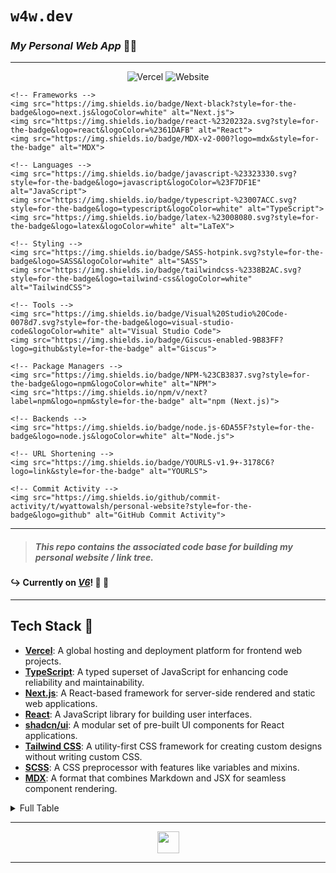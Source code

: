 # `w4w.dev`
### *My Personal Web App* 🤖✨

---
<!-- 
[![Vercel](https://img.shields.io/badge/hosted_on-Vercel-000?logo=vercel&style=for-the-badge)](https://vercel.com)
[![Website](https://img.shields.io/website?url=https%3A%2F%2Fw4w.dev&style=for-the-badge)](https://w4w.dev)

[![Next.js](https://img.shields.io/badge/Next-black?style=for-the-badge&logo=next.js&logoColor=white)](https://nextjs.org)
[![React](https://img.shields.io/badge/react-%2320232a.svg?style=for-the-badge&logo=react&logoColor=%2361DAFB)](https://reactjs.org)
[![MDX](https://img.shields.io/badge/MDX-v2-000?logo=mdx&style=for-the-badge)](https://mdxjs.com)

[![JavaScript](https://img.shields.io/badge/javascript-%23323330.svg?style=for-the-badge&logo=javascript&logoColor=%23F7DF1E)](https://developer.mozilla.org/en-US/docs/Web/JavaScript)
[![TypeScript](https://img.shields.io/badge/typescript-%23007ACC.svg?style=for-the-badge&logo=typescript&logoColor=white)](https://www.typescriptlang.org)
[![LaTeX](https://img.shields.io/badge/latex-%23008080.svg?style=for-the-badge&logo=latex&logoColor=white)](https://www.latex-project.org)

[![SASS](https://img.shields.io/badge/SASS-hotpink.svg?style=for-the-badge&logo=SASS&logoColor=white)](https://sass-lang.com)
[![TailwindCSS](https://img.shields.io/badge/tailwindcss-%2338B2AC.svg?style=for-the-badge&logo=tailwind-css&logoColor=white)](https://tailwindcss.com)

[![Visual Studio Code](https://img.shields.io/badge/Visual%20Studio%20Code-0078d7.svg?style=for-the-badge&logo=visual-studio-code&logoColor=white)](https://code.visualstudio.com)
[![Giscus](https://img.shields.io/badge/Giscus-enabled-9B83FF?logo=github&style=for-the-badge)](https://giscus.app)

[![NPM](https://img.shields.io/badge/NPM-%23CB3837.svg?style=for-the-badge&logo=npm&logoColor=white)](https://www.npmjs.com)
[![npm](https://img.shields.io/npm/v/next?label=npm&logo=npm&style=for-the-badge)](https://www.npmjs.com/package/next)

[![Node.js](https://img.shields.io/badge/node.js-6DA55F?style=for-the-badge&logo=node.js&logoColor=white)](https://nodejs.org)

[![YOURLS](https://img.shields.io/badge/YOURLS-v1.9+-3178C6?logo=link&style=for-the-badge)](https://yourls.org)

[![GitHub commit activity](https://img.shields.io/github/commit-activity/t/wyattowalsh/personal-website?style=for-the-badge&logo=github)](https://github.com/wyattowalsh/personal-website) -->


<p align="center">
    <!-- Deployment -->
    <img src="https://img.shields.io/badge/hosted_on-Vercel-000?logo=vercel&style=for-the-badge" alt="Vercel">
    <img src="https://img.shields.io/website?url=https%3A%2F%2Fw4w.dev&style=for-the-badge" alt="Website">

    <!-- Frameworks -->
    <img src="https://img.shields.io/badge/Next-black?style=for-the-badge&logo=next.js&logoColor=white" alt="Next.js">
    <img src="https://img.shields.io/badge/react-%2320232a.svg?style=for-the-badge&logo=react&logoColor=%2361DAFB" alt="React">
    <img src="https://img.shields.io/badge/MDX-v2-000?logo=mdx&style=for-the-badge" alt="MDX">

    <!-- Languages -->
    <img src="https://img.shields.io/badge/javascript-%23323330.svg?style=for-the-badge&logo=javascript&logoColor=%23F7DF1E" alt="JavaScript">
    <img src="https://img.shields.io/badge/typescript-%23007ACC.svg?style=for-the-badge&logo=typescript&logoColor=white" alt="TypeScript">
    <img src="https://img.shields.io/badge/latex-%23008080.svg?style=for-the-badge&logo=latex&logoColor=white" alt="LaTeX">
    
    <!-- Styling -->
    <img src="https://img.shields.io/badge/SASS-hotpink.svg?style=for-the-badge&logo=SASS&logoColor=white" alt="SASS">
    <img src="https://img.shields.io/badge/tailwindcss-%2338B2AC.svg?style=for-the-badge&logo=tailwind-css&logoColor=white" alt="TailwindCSS">
    
    <!-- Tools -->
    <img src="https://img.shields.io/badge/Visual%20Studio%20Code-0078d7.svg?style=for-the-badge&logo=visual-studio-code&logoColor=white" alt="Visual Studio Code">
    <img src="https://img.shields.io/badge/Giscus-enabled-9B83FF?logo=github&style=for-the-badge" alt="Giscus">
    
    <!-- Package Managers -->
    <img src="https://img.shields.io/badge/NPM-%23CB3837.svg?style=for-the-badge&logo=npm&logoColor=white" alt="NPM">
    <img src="https://img.shields.io/npm/v/next?label=npm&logo=npm&style=for-the-badge" alt="npm (Next.js)">
    
    <!-- Backends -->
    <img src="https://img.shields.io/badge/node.js-6DA55F?style=for-the-badge&logo=node.js&logoColor=white" alt="Node.js">
    
    <!-- URL Shortening -->
    <img src="https://img.shields.io/badge/YOURLS-v1.9+-3178C6?logo=link&style=for-the-badge" alt="YOURLS">
    
    <!-- Commit Activity -->
    <img src="https://img.shields.io/github/commit-activity/t/wyattowalsh/personal-website?style=for-the-badge&logo=github" alt="GitHub Commit Activity">
</p>


---

> ##### This repo contains the associated code base for building my personal website / link tree.

#### ↪ Currently on ***<u>V6</u>***! 💎 🚀

---

## Tech Stack 🥞

- **[Vercel](https://vercel.com/)**: A global hosting and deployment platform for frontend web projects.  
- **[TypeScript](https://www.typescriptlang.org/)**: A typed superset of JavaScript for enhancing code reliability and maintainability.  
- **[Next.js](https://nextjs.org/)**: A React-based framework for server-side rendered and static web applications.  
- **[React](https://react.dev/)**: A JavaScript library for building user interfaces.  
- **[shadcn/ui](https://ui.shadcn.com/)**: A modular set of pre-built UI components for React applications.  
- **[Tailwind CSS](https://tailwindcss.com/)**: A utility-first CSS framework for creating custom designs without writing custom CSS.  
- **[SCSS](https://sass-lang.com/)**: A CSS preprocessor with features like variables and mixins.  
- **[MDX](https://mdxjs.com/)**: A format that combines Markdown and JSX for seamless component rendering.  

<details>
<summary>Full Table</summary>

| Technology/Plugin                                      | Description                 | Summary Description | Links                                                                                   |
|--------------------------------------------------------|-----------------------------|----------------------|-----------------------------------------------------------------------------------------|
| [Vercel](https://vercel.com/)                          | App hosting                 | A platform for frontend developers, providing global hosting and deployment for web projects. | [Documentation](https://vercel.com/docs) |
| [TypeScript](https://www.typescriptlang.org/)          | Programming language        | A typed superset of JavaScript that compiles to plain JavaScript, enhancing code reliability and maintainability. | [Handbook](https://www.typescriptlang.org/docs/handbook/intro.html) |
| [Next.js](https://nextjs.org/)                         | App framework               | A React-based framework for building server-side rendered and static web applications. | [Learn Next.js](https://nextjs.org/learn) |
| [React](https://react.dev/)                            | UI library                  | A popular JavaScript library for building user interfaces. | [Getting Started](https://react.dev/learn) |
| [shadcn/ui](https://ui.shadcn.com/)                    | UI components               | A set of pre-built UI components for React applications, offering a modular approach to design. | [Components](https://ui.shadcn.com/components) |
| [Tailwind CSS](https://tailwindcss.com/)               | CSS framework               | A utility-first CSS framework for creating custom designs without writing custom CSS. | [Documentation](https://tailwindcss.com/docs) |
| [SCSS](https://sass-lang.com/)                         | CSS preprocessor            | A CSS preprocessor that adds features like variables, nested rules, and mixins to standard CSS. | [Guide](https://sass-lang.com/guide) |
| [MDX](https://mdxjs.com/)                              | Markdown for JSX            | A format for writing JSX and Markdown together, allowing seamless component rendering within Markdown files. | [Getting Started](https://mdxjs.com/getting-started/) |
| [Framer Motion](https://www.framer.com/motion/)        | Animations                  | A library for creating animations and interactions in React applications. | [API Reference](https://www.framer.com/motion/api/) |
| [React Scroll](https://github.com/fisshy/react-scroll) | Scrolling library           | React components for smooth scrolling within a page. | [GitHub Repository](https://github.com/fisshy/react-scroll) |
| **MDX Plugins**                                        |                             | Various plugins to enhance MDX functionality. |  |
| **[remark-gfm](https://github.com/remarkjs/remark-gfm)** | MDX Plugin                  | Adds GitHub Flavored Markdown support in MDX. | [GitHub Repository](https://github.com/remarkjs/remark-gfm) |
| **[remark-math](https://github.com/remarkjs/remark-math)** | MDX Plugin                  | Adds support for math notation in MDX content. | [GitHub Repository](https://github.com/remarkjs/remark-math) |
| **[remark-mdx-math-enhanced](https://github.com/remarkjs/remark-mdx-math-enhanced)** | MDX Plugin                  | Enhances math rendering capabilities in MDX. | [GitHub Repository](https://github.com/remarkjs/remark-mdx-math-enhanced) |
| **[remark-emoji](https://github.com/remarkjs/remark-emoji)** | MDX Plugin                  | Converts emoji shortcodes to Unicode emojis in MDX. | [GitHub Repository](https://github.com/remarkjs/remark-emoji) |
| **[remark-code-titles](https://github.com/remarkjs/remark-code-title)** | MDX Plugin                  | Adds custom titles to code blocks in MDX. | [GitHub Repository](https://github.com/remarkjs/remark-code-title) |
| **[remark-code-blocks](https://github.com/remarkjs/remark-code-blocks)** | MDX Plugin                  | Enhances code blocks with additional functionality. | [GitHub Repository](https://github.com/remarkjs/remark-code-blocks) |
| **[remark-code-frontmatter](https://github.com/remarkjs/remark-code-frontmatter)** | MDX Plugin                  | Adds frontmatter support within code blocks. | [GitHub Repository](https://github.com/remarkjs/remark-code-frontmatter) |
| **[remark-code-import](https://github.com/remarkjs/remark-code-import)** | MDX Plugin                  | Allows importing code snippets from external files. | [GitHub Repository](https://github.com/remarkjs/remark-code-import) |
| **[remark-code-screenshot](https://github.com/remarkjs/remark-code-screenshot)** | MDX Plugin                  | Captures screenshots of code blocks as images. | [GitHub Repository](https://github.com/remarkjs/remark-code-screenshot) |
| **[remark-codesandbox](https://github.com/remarkjs/remark-codesandbox)** | MDX Plugin                  | Integrates CodeSandbox embeds within MDX documents. | [GitHub Repository](https://github.com/remarkjs/remark-codesandbox) |
| **[remark-custom-header-id](https://github.com/remarkjs/remark-custom-header-id)** | MDX Plugin                  | Customizes header IDs for improved linkability. | [GitHub Repository](https://github.com/remarkjs/remark-custom-header-id) |
| **[remark-definition-list](https://github.com/remarkjs/remark-definition-list)** | MDX Plugin                  | Adds support for definition lists in MDX content. | [GitHub Repository](https://github.com/remarkjs/remark-definition-list) |
| **[remark-docx](https://github.com/remarkjs/remark-docx)** | MDX Plugin                  | Converts MDX content to DOCX format. | [GitHub Repository](https://github.com/remarkjs/remark-docx) |
| **[remark-embed-images](https://github.com/remarkjs/remark-embed-images)** | MDX Plugin                  | Embeds images directly into MDX files. | [GitHub Repository](https://github.com/remarkjs/remark-embed-images) |
| **[remark-extended-table](https://github.com/remarkjs/remark-extended-table)** | MDX Plugin                  | Adds support for extended table features in MDX. | [GitHub Repository](https://github.com/remarkjs/remark-extended-table) |
| **[remark-frontmatter](https://github.com/remarkjs/remark-frontmatter)** | MDX Plugin                  | Supports parsing and using frontmatter metadata. | [GitHub Repository](https://github.com/remarkjs/remark-frontmatter) |
| **[remark-github-blockquote-alert](https://github.com/jaywcjlove/remark-github-blockquote-alert)** | MDX Plugin                  | Styles blockquotes as alerts with GitHub-like design. | [GitHub Repository](https://github.com/jaywcjlove/remark-github-blockquote-alert) |
| **[remark-hint](https://github.com/remarkjs/remark-hint)** | MDX Plugin                  | Adds hint and tip boxes to MDX content. | [GitHub Repository](https://github.com/remarkjs/remark-hint) |
| **[remark-oembed](https://github.com/remarkjs/remark-oembed)** | MDX Plugin                  | Embeds external content like tweets and videos. | [GitHub Repository](https://github.com/remarkjs/remark-oembed) |
| **[remark-prism](https://github.com/remarkjs/remark-prism)** | MDX Plugin                  | Adds syntax highlighting using Prism.js. | [GitHub Repository](https://github.com/remarkjs/remark-prism) |
| **[remark-smartypants](https://github.com/remarkjs/remark-smartypants)** | MDX Plugin                  | Converts quotes and dashes to typographically correct symbols. | [GitHub Repository](https://github.com/remarkjs/remark-smartypants) |
| **[remark-sources](https://github.com/remarkjs/remark-sources)** | MDX Plugin                  | Lists sources and references in MDX content. | [GitHub Repository](https://github.com/remarkjs/remark-sources) |
| **[remark-mdx-frontmatter](https://github.com/remarkjs/remark-mdx-frontmatter)** | MDX Plugin                  | Adds MDX-specific frontmatter support. | [GitHub Repository](https://github.com/remarkjs/remark-mdx-frontmatter) |
| **[remark-toc](https://github.com/remarkjs/remark-toc)** | MDX Plugin                  | Generates a table of contents. | [GitHub Repository](https://github.com/remarkjs/remark-toc) |
| **[remark-validate-links](https://github.com/remarkjs/remark-validate-links)** | MDX Plugin                  | Validates links in MDX content. | [GitHub Repository](https://github.com/remarkjs/remark-validate-links) |
| **Rehype Plugins**                                      |                             | Various plugins to enhance HTML output. |  |
| **[rehype-slug](https://github.com/rehypejs/rehype-slug)** | MDX Plugin                  | Adds unique IDs to headings for linkability. | [GitHub Repository](https://github.com/rehypejs/rehype-slug) |
| **[rehype-autolink-headings](https://github.com/rehypejs/rehype-autolink-headings)** | MDX Plugin                  | Adds anchor links to headings. | [GitHub Repository](https://github.com/rehypejs/rehype-autolink-headings) |
| **[rehype-katex](https://github.com/rehypejs/rehype-katex)** | MDX Plugin                  | Renders math notation using KaTeX. | [GitHub Repository](https://github.com/rehypejs/rehype-katex) |
| **[rehype-prism](https://github.com/rehypejs/rehype-prism)** | MDX Plugin                  | Adds syntax highlighting using Prism.js. | [GitHub Repository](https://github.com/rehypejs/rehype-prism) |
| **[rehype-callouts](https://github.com/rehypejs/rehype-callouts)** | MDX Plugin                  | Adds callout boxes to content. | [GitHub Repository](https://github.com/rehypejs/rehype-callouts) |
| **[rehype-citation](https://github.com/rehypejs/rehype-citation)** | MDX Plugin                  | Enables citation formatting. | [GitHub Repository](https://github.com/rehypejs/rehype-citation) |
| **[rehype-color-chips](https://github.com/rehypejs/rehype-color-chips)** | MDX Plugin                  | Displays color chips for visualization. | [GitHub Repository](https://github.com/rehypejs/rehype-color-chips) |
| **[rehype-infer-reading-time-meta](https://github.com/rehypejs/rehype-infer-reading-time-meta)** | MDX Plugin                  | Infers reading time and adds metadata. | [GitHub Repository](https://github.com/rehypejs/rehype-infer-reading-time-meta) |
| **[rehype-prism-plus](https://github.com/rehypejs/rehype-prism-plus)** | MDX Plugin                  | Advanced code block syntax highlighting. | [GitHub Repository](https://github.com/rehypejs/rehype-prism-plus) |
| **[rehype-semantic-blockquotes](https://github.com/rehypejs/rehype-semantic-blockquotes)** | MDX Plugin                  | Styles blockquotes with semantic HTML. | [GitHub Repository](https://github.com/rehypejs/rehype-semantic-blockquotes) |
| **Other Tools and Libraries**                           |                             | Additional tools used in the project. |  |
| [Lucide React](https://lucide.dev/docs/lucide-react)   | Icon library                | A collection of customizable React icons. | [Documentation](https://lucide.dev/docs/lucide-react) |
| [Fuse.js](https://fusejs.io/)                          | Search library              | Lightweight fuzzy-search library. | [Documentation](https://fusejs.io/) |
| [Reading Time](https://github.com/ngryman/reading-time) | Reading time estimator      | Estimates reading time for text content. | [GitHub Repository](https://github.com/ngryman/reading-time) |
| [Gray Matter](https://github.com/jonschlinkert/gray-matter) | Frontmatter parser        | Parses frontmatter from markdown files. | [GitHub Repository](https://github.com/jonschlinkert/gray-matter) |
| [React Syntax Highlighter](https://github.com/react-syntax-highlighter/react-syntax-highlighter) | Syntax highlighting | Syntax highlighting component for React using highlight.js or Prism.js. | [GitHub Repository](https://github.com/react-syntax-highlighter/react-syntax-highlighter) |
| [React Icons](https://react-icons.github.io/react-icons/) | Icon library             | Include popular icons in React projects easily. | [Documentation](https://react-icons.github.io/react-icons/) |
| [React Katex](https://github.com/talyssonoc/react-katex) | Math rendering            | Display math equations in React using KaTeX. | [GitHub Repository](https://github.com/talyssonoc/react-katex) |
| [React Particles](https://github.com/matteobruni/tsparticles) | Particle animations     | Create particle animations in React. | [GitHub Repository](https://github.com/matteobruni/tsparticles) |
| [React Confetti](https://github.com/alampros/react-confetti) | Confetti animation     | Confetti animation for celebrations in React apps. | [GitHub Repository](https://github.com/alampros/react-confetti) |
| [React Share](https://github.com/nygardk/react-share)  | Social media sharing       | Social media share buttons and icons for React. | [GitHub Repository](https://github.com/nygardk/react-share) |
| [ESLint](https://eslint.org/)                          | Linting tool                | Identifies and reports on patterns in JavaScript. | [Documentation](https://eslint.org/docs/user-guide/getting-started) |
| [Prettier](https://prettier.io/)                       | Code formatter              | An opinionated code formatter. | [Documentation](https://prettier.io/docs/en/index.html) |
| [Zod](https://github.com/colinhacks/zod)               | TypeScript schema validation | TypeScript-first schema validation with static type inference. | [GitHub Repository](https://github.com/colinhacks/zod) |
| [Tippy.js](https://atomiks.github.io/tippyjs/)         | Tooltip library             | Highly customizable tooltip and popover library. | [Documentation](https://atomiks.github.io/tippyjs/) |
| [React Custom Scroll](https://github.com/rommguy/react-custom-scroll) | Custom scrollbars | React component for custom scrollbars. | [GitHub Repository](https://github.com/rommguy/react-custom-scroll) |
| [Super React Gist](https://github.com/Jahans3/super-react-gist) | GitHub Gists in React | Embed GitHub Gists in React applications. | [GitHub Repository](https://github.com/Jahans3/super-react-gist) |
| [Clsx](https://github.com/lukeed/clsx)                 | Utility                    | A tiny utility for constructing className strings conditionally. | [GitHub Repository](https://github.com/lukeed/clsx) |
| [Class Variance Authority](https://github.com/joe-bell/cva) | Utility                 | Manage complex className logic. | [GitHub Repository](https://github.com/joe-bell/cva) |
| [Usehooks-ts](https://usehooks-ts.com/)                | React hooks                 | A collection of React hooks ready to use. | [Documentation](https://usehooks-ts.com/) |
| [Sass Loader](https://webpack.js.org/loaders/sass-loader/) | Webpack loader          | Loads and compiles Sass/SCSS files. | [Documentation](https://webpack.js.org/loaders/sass-loader/) |
| [PostCSS](https://postcss.org/)                        | CSS tool                    | A tool for transforming CSS with JavaScript. | [Documentation](https://postcss.org/) |
| [Autoprefixer](https://github.com/postcss/autoprefixer) | CSS tool                 | Parse CSS and add vendor prefixes. | [GitHub Repository](https://github.com/postcss/autoprefixer) |
| [Tailwind Merge](https://github.com/dcastil/tailwind-merge) | Utility                | Merge Tailwind CSS classes without conflicts. | [GitHub Repository](https://github.com/dcastil/tailwind-merge) |
| [Tailwind CSS Animate](https://github.com/benface/tailwindcss-animate) | CSS plugin          | Adds animation utilities to Tailwind CSS. | [GitHub Repository](https://github.com/benface/tailwindcss-animate) |
| [TsParticles](https://github.com/matteobruni/tsparticles) | Particle animations   | Easily create highly customizable particle animations. | [GitHub Repository](https://github.com/matteobruni/tsparticles) |
| [Gray Matter](https://github.com/jonschlinkert/gray-matter) | Frontmatter parser   | Parse frontmatter from strings or files. | [GitHub Repository](https://github.com/jonschlinkert/gray-matter) |
| [Feed](https://github.com/node-feed) | RSS and Atom Feeds | A library for creating RSS and Atom feeds for web applications. | [GitHub Repository](https://github.com/node-feed) |

</details>

---

<div align='center'>
  <img height=35 src="https://github.com/user-attachments/assets/d14e9e05-b1a5-4b24-a8da-862453a01641"/>
</div>

---
